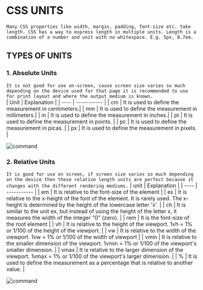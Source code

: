 # CSS UNITS   
` Many CSS properties like width, margin, padding, font-size etc. take length. CSS has a way to express length in multiple units. Length is a combination of a number and unit with no whitespace. E.g. 5px, 0.7em. ` 
## TYPES OF UNITS
### 1. Absolute Units
` It is not good for use on-screen, cause screen size varies so much depending on the device used for that page it is recommended to use for print layout and where the output medium is known. `     
| Unit | Explanation |
| ---- | ----------- |
| cm | It is used to define the measurement in centimeters.|
| mm |	It is used to define the measurement in millimeters.|
| in | It is used to define the measurement in inches.|
| pt |	It is used to define the measurement in points. |
| pc |	It is used to define the measurement in picas. |
| px |	It is used to define the measurement in pixels. |


![command](https://github.com/japneetbhatia/Preparations/blob/main/src/units1.JPG)


### 2. Relative Units  
` It is good for use on screen, if screen size varies so much depending on the device then these relative length units are perfect because it changes with the different rendering mediums. `
| unit | Explanation |
| ---- | ----------- |
| em | It is relative to the font-size of the element |
| ex | It is relative to the x-height of the font of the element. It is rarely used. The x-height is determined by the height of the lowercase letter 'x'. |
| ch | It is similar to the unit ex, but instead of using the height of the letter x, it measures the width of the integer "0" (zero). |
| rem | It is the font-size of the root element |
| vh | It is relative to the height of the viewport. 1vh = 1% or 1/100 of the height of the viewport. |
| vw | It is relative to the width of the viewport. 1vw = 1% or 1/100 of the width of viewport |
| vmin | It is relative to the smaller dimension of the viewport. 1vmin = 1% or 1/100 of the viewport's smaller dimension. |
| vmax | It is relative to the larger dimension of the viewport. 1vmax = 1% or 1/100 of the viewport's larger dimension. |
| % |	It is used to define the measurement as a percentage that is relative to another value. |


![command](https://github.com/japneetbhatia/Preparations/blob/main/src/units2.JPG)

